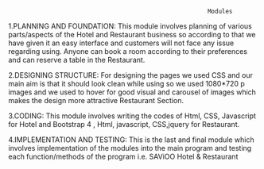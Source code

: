                                                             Modules

1.PLANNING AND FOUNDATION: This module involves planning of various parts/aspects of the Hotel and Restaurant business so according to that
we have given it an easy interface and customers will not face any issue regarding using. Anyone can book a room according to their 
preferences and can reserve a table in the Restaurant.

2.DESIGNING STRUCTURE: For designing the pages we used CSS and our main aim is that it should look clean while using so we used 1080*720 p 
images and we used to hover for good visual and carousel of images which makes the design more attractive Restaurant Section.

3.CODING: This module involves writing the codes of Html, CSS, Javascript for Hotel and Bootstrap 4 , Html, javascript, CSS,jquery for 
Restaurant.

4.IMPLEMENTATION AND TESTING: This is the last and final module which involves implementation of the modules into the main program and 
testing each function/methods of the program i.e. SAViOO Hotel & Restaurant
